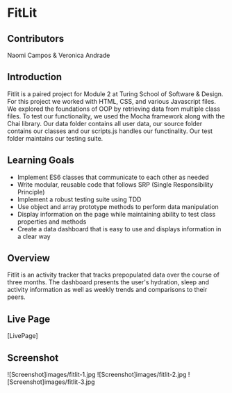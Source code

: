# FitLit 

## Contributors
Naomi Campos & 
Veronica Andrade

## Introduction
Fitlit is a paired project for Module 2 at Turing School of Software & Design. For this project we worked with HTML, CSS, and various Javascript files. We explored the foundations of OOP by retrieving data from multiple class files. To test our functionality, we used the Mocha framework along with the Chai library. Our data folder contains all user data, our source folder contains our classes and our scripts.js handles our functinality. Our test folder maintains our testing suite.

## Learning Goals
* Implement ES6 classes that communicate to each other as needed
* Write modular, reusable code that follows SRP (Single Responsibility Principle)
* Implement a robust testing suite using TDD
* Use object and array prototype methods to perform data manipulation
* Display information on the page while maintaining ability to test class properties and methods
* Create a data dashboard that is easy to use and displays information in a clear way

## Overview
Fitlit is an activity tracker that tracks prepopulated data over the course of three months. The dashboard presents the user's hydration, sleep and activity information as well as weekly trends and comparisons to their peers. 

## Live Page
[LivePage]

## Screenshot
![Screenshot]images/fitlit-1.jpg
![Screenshot]images/fitlit-2.jpg
![Screenshot]images/fitlit-3.jpg
